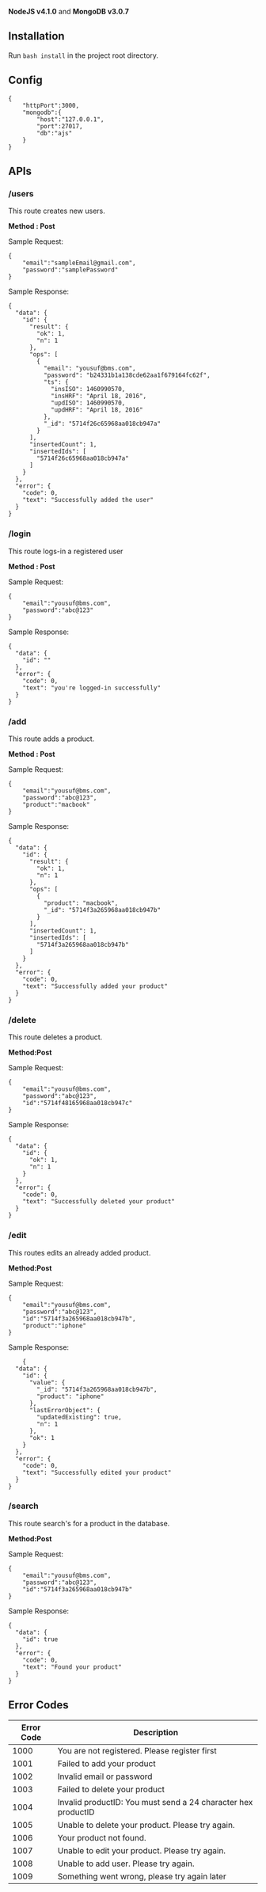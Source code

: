 
**NodeJS v4.1.0** and **MongoDB  v3.0.7**
## Installation
Run `bash install` in the project root directory.

## Config
	{
		"httpPort":3000,
		"mongodb":{
			"host":"127.0.0.1",
			"port":27017,
			"db":"ajs"
		}
	}

## APIs
### /users
This route creates new users.

**Method : Post**

Sample Request:

	{
		"email":"sampleEmail@gmail.com",
		"password":"samplePassword"	
	}						    
Sample Response:
	
	{
      "data": {
        "id": {
          "result": {
            "ok": 1,
            "n": 1
          },
          "ops": [
            {
              "email": "yousuf@bms.com",
              "password": "b24331b1a138cde62aa1f679164fc62f",
              "ts": {
                "insISO": 1460990570,
                "insHRF": "April 18, 2016",
                "updISO": 1460990570,
                "updHRF": "April 18, 2016"
              },
              "_id": "5714f26c65968aa018cb947a"
            }
          ],
          "insertedCount": 1,
          "insertedIds": [
            "5714f26c65968aa018cb947a"
          ]
        }
      },
      "error": {
        "code": 0,
        "text": "Successfully added the user"
      }
    }
			
### /login
This route logs-in a registered user

**Method : Post**

Sample Request:

	{
    	"email":"yousuf@bms.com",
    	"password":"abc@123"
	} 	          

Sample Response:

    {
      "data": {
        "id": ""
      },
      "error": {
        "code": 0,
        "text": "you're logged-in successfully"
      }
    }

### /add
This route adds a product.

**Method : Post**

Sample Request:
    
    {
        "email":"yousuf@bms.com",
        "password":"abc@123",
        "product":"macbook"
    }
Sample Response:

    {
      "data": {
        "id": {
          "result": {
            "ok": 1,
            "n": 1
          },
          "ops": [
            {
              "product": "macbook",
              "_id": "5714f3a265968aa018cb947b"
            }
          ],
          "insertedCount": 1,
          "insertedIds": [
            "5714f3a265968aa018cb947b"
          ]
        }
      },
      "error": {
        "code": 0,
        "text": "Successfully added your product"
      }
    }

### /delete
This route deletes a product.

**Method:Post**

Sample Request:							    
	
	{
    	"email":"yousuf@bms.com",
    	"password":"abc@123",
    	"id":"5714f48165968aa018cb947c"
	}

Sample Response:
	
    {
      "data": {
        "id": {
          "ok": 1,
          "n": 1
        }
      },
      "error": {
        "code": 0,
        "text": "Successfully deleted your product"
      }
    }

### /edit
This routes edits an already added product.

**Method:Post**

Sample Request:							    
	
	{
    	"email":"yousuf@bms.com",
	    "password":"abc@123",
   	    "id":"5714f3a265968aa018cb947b",
        "product":"iphone"
	}
	
Sample Response:		
	
	    {
      "data": {
        "id": {
          "value": {
            "_id": "5714f3a265968aa018cb947b",
            "product": "iphone"
          },
          "lastErrorObject": {
            "updatedExisting": true,
            "n": 1
          },
          "ok": 1
        }
      },
      "error": {
        "code": 0,
        "text": "Successfully edited your product"
      }
    }
### /search
This route search's for a product in the database.

**Method:Post**

Sample Request:							    
	
	{
    	"email":"yousuf@bms.com",
   	    "password":"abc@123",
    	"id":"5714f3a265968aa018cb947b"
	}

Sample Response:		
    
    {
      "data": {
        "id": true
      },
      "error": {
        "code": 0,
        "text": "Found your product"
      }
    }					    
## Error Codes

| Error Code                            | Description                                 |
|---------------------------------------|---------------------------------------------|
| 1000                                  | You are not registered. Please register first|
| 1001									 | Failed to add your product
| 1002                                  |  Invalid email or password  |
| 1003									 | Failed to delete your product                          |
| 1004                            |Invalid productID: You must send a 24 character hex productID          |
| 1005					                 |Unable to delete your product. Please try again.               |
| 1006                                  | Your product not found.   |
| 1007 								     | Unable to edit your product. Please try again.                       |
| 1008 									 | Unable to add user. Please try again.           |
| 1009									 | Something went wrong, please try again later               |	|	






